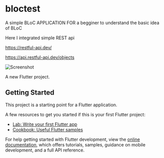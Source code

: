 # bloctest

A simple BLoC APPLICATION FOR a begginer to understand the basic idea of BLoC

Here I integrated simple REST api 

https://restful-api.dev/

https://api.restful-api.dev/objects

![Screenshot](Screenshot_2024-04-17-17-46-46-682_com.example.bloctest.jpg)

A new Flutter project.

## Getting Started

This project is a starting point for a Flutter application.

A few resources to get you started if this is your first Flutter project:

- [Lab: Write your first Flutter app](https://docs.flutter.dev/get-started/codelab)
- [Cookbook: Useful Flutter samples](https://docs.flutter.dev/cookbook)

For help getting started with Flutter development, view the
[online documentation](https://docs.flutter.dev/), which offers tutorials,
samples, guidance on mobile development, and a full API reference.
